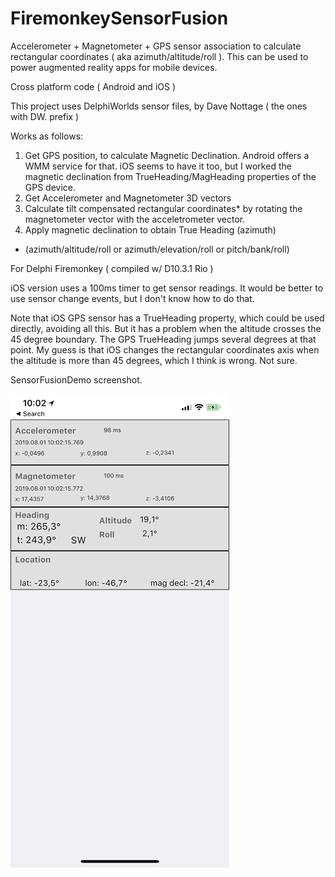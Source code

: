 # FiremonkeySensorFusion
Accelerometer + Magnetometer + GPS sensor association to calculate rectangular coordinates ( aka azimuth/altitude/roll ).
This can be used to power augmented reality apps for mobile devices. 

Cross platform code ( Android and iOS )

This project uses DelphiWorlds sensor files, by Dave Nottage ( the ones with DW. prefix )

Works as follows:
1. Get GPS position, to calculate Magnetic Declination. Android offers a WMM service for that. iOS seems to have it too, but I worked the magnetic declination from TrueHeading/MagHeading properties of the GPS device. 
2. Get Accelerometer and Magnetometer 3D vectors
3. Calculate tilt compensated rectangular coordinates* by rotating the magnetometer vector with the acceletrometer vector.
4. Apply magnetic declination to obtain True Heading (azimuth)

* (azimuth/altitude/roll or azimuth/elevation/roll or pitch/bank/roll)

For Delphi Firemonkey ( compiled w/ D10.3.1 Rio )

iOS version uses a 100ms timer to get sensor readings. It would be better to use sensor change events, but I don't know how to do that.

Note that iOS GPS sensor has a TrueHeading property, which could be used directly, avoiding all this. But it has a problem when the altitude crosses the 45 degree boundary. The GPS TrueHeading jumps several degrees at that point. My guess is that iOS changes the rectangular coordinates axis when the altitude is more than 45 degrees, which I think is wrong. Not sure.
 
SensorFusionDemo screenshot.

![Screenshot](SensorFusionShot.png)
